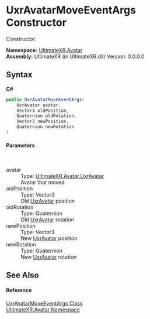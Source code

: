 # UxrAvatarMoveEventArgs Constructor 
 

Constructor.

**Namespace:**&nbsp;<a href="N_UltimateXR_Avatar">UltimateXR.Avatar</a><br />**Assembly:**&nbsp;UltimateXR (in UltimateXR.dll) Version: 0.0.0.0

## Syntax

**C#**<br />
``` C#
public UxrAvatarMoveEventArgs(
	UxrAvatar avatar,
	Vector3 oldPosition,
	Quaternion oldRotation,
	Vector3 newPosition,
	Quaternion newRotation
)
```


#### Parameters
&nbsp;<dl><dt>avatar</dt><dd>Type: <a href="T_UltimateXR_Avatar_UxrAvatar">UltimateXR.Avatar.UxrAvatar</a><br />Avatar that moved</dd><dt>oldPosition</dt><dd>Type: Vector3<br />Old <a href="T_UltimateXR_Avatar_UxrAvatar">UxrAvatar</a> position</dd><dt>oldRotation</dt><dd>Type: Quaternion<br />Old <a href="T_UltimateXR_Avatar_UxrAvatar">UxrAvatar</a> rotation</dd><dt>newPosition</dt><dd>Type: Vector3<br />New <a href="T_UltimateXR_Avatar_UxrAvatar">UxrAvatar</a> position</dd><dt>newRotation</dt><dd>Type: Quaternion<br />New <a href="T_UltimateXR_Avatar_UxrAvatar">UxrAvatar</a> rotation</dd></dl>

## See Also


#### Reference
<a href="T_UltimateXR_Avatar_UxrAvatarMoveEventArgs">UxrAvatarMoveEventArgs Class</a><br /><a href="N_UltimateXR_Avatar">UltimateXR.Avatar Namespace</a><br />